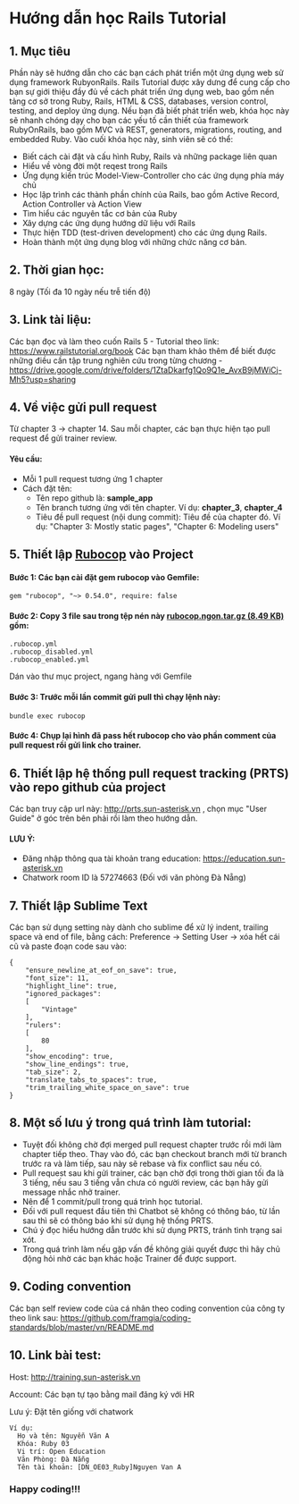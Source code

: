 # Hướng dẫn học Rails Tutorial

## 1. Mục tiêu
Phần này sẽ hướng dẫn cho các bạn cách phát triển một ứng dụng web sử dụng framework RubyonRails. Rails Tutorial được xây dưng để cung cấp cho bạn sự giới thiệu đầy đủ về cách phát triển ứng dụng web, bao gồm nền tảng cơ sở trong Ruby, Rails, HTML & CSS, databases, version control, testing, and deploy ứng dụng. Nếu bạn đã biết phát triển web, khóa học này sẽ nhanh chóng dạy cho bạn các yếu tố cần thiết của framework RubyOnRails, bao gồm MVC và REST, generators, migrations, routing, and embedded Ruby.
Vào cuối khóa học này, sinh viên sẽ có thể:
  - Biết cách cài đặt và cấu hình Ruby, Rails và những package liên quan
  - Hiểu về vòng đời một reqest trong Rails
  - Ứng dụng kiến ​​trúc Model-View-Controller cho các ứng dụng phía máy chủ
  - Học lập trình các thành phần chính của Rails, bao gồm Active Record, Action Controller và Action View
  - Tìm hiểu các nguyên tắc cơ bản của Ruby
  - Xây dựng các ứng dụng hướng dữ liệu với Rails
  - Thực hiện TDD (test-driven development) cho các ứng dụng Rails.
  - Hoàn thành một ứng dụng blog với những chức năng cơ bản.
## 2. Thời gian học:
8 ngày (Tối đa 10 ngày nếu trễ tiến độ)

## 3. Link tài liệu:
Các bạn đọc và làm theo cuốn Rails 5 - Tutorial theo link: https://www.railstutorial.org/book
Các bạn tham khảo thêm để biết được những điều cần tập trung nghiên cứu trong từng chương - https://drive.google.com/drive/folders/1ZtaDkarfg1Qo9Q1e_AvxB9jMWiCj-Mh5?usp=sharing

## 4. Về việc gửi pull request
Từ chapter 3 -> chapter 14. Sau mỗi chapter, các bạn thực hiện tạo pull request để gửi trainer review.

#### Yêu cầu:
- Mỗi 1 pull request tương ứng 1 chapter
- Cách đặt tên:
  + Tên repo github là: **sample_app**
  + Tên branch tương ứng với tên chapter. Ví dụ: **chapter_3**, **chapter_4**
  + Tiêu đề pull request (nội dung commit): Tiêu đề của chapter đó.
    Ví dụ: "Chapter 3: Mostly static pages", "Chapter 6: Modeling users"

## 5. Thiết lập [Rubocop](https://github.com/rubocop-hq/rubocop) vào Project
#### Bước 1: Các bạn cài đặt gem rubocop vào Gemfile:
```
gem "rubocop", "~> 0.54.0", require: false
```

#### Bước 2: Copy 3 file sau trong tệp nén này [rubocop.ngon.tar.gz (8.49 KB)](https://github.com/framgia/Training-Guideline/blob/master/Rails/rubocop.ngon.tar.gz) gồm:
```
.rubocop.yml
.rubocop_disabled.yml
.rubocop_enabled.yml
```

Dán vào thư mục project, ngang hàng với Gemfile
#### Bước 3: Trước mỗi lần commit gửi pull thì chạy lệnh này:
```
bundle exec rubocop
```

#### Bước 4: Chụp lại hình đã pass hết rubocop cho vào phần comment của pull request rồi gửi link cho trainer.

## 6. Thiết lập hệ thống pull request tracking (PRTS) vào repo github của project
Các bạn truy cập url này: http://prts.sun-asterisk.vn , chọn mục "User Guide" ở góc trên bên phải rồi làm theo hướng dẫn.

#### LƯU Ý:
- Đăng nhập thông qua tài khoản trang education: https://education.sun-asterisk.vn
- Chatwork room ID là 57274663 (Đối với văn phòng Đà Nẵng)

## 7. Thiết lập Sublime Text
Các bạn sử dụng setting này dành cho sublime để xử lý indent, trailing space và end of file, bằng cách:
Preference -> Setting User -> xóa hết cái cũ và paste đoạn code sau vào:
```
{
	"ensure_newline_at_eof_on_save": true,
	"font_size": 11,
	"highlight_line": true,
	"ignored_packages":
	[
		"Vintage"
	],
	"rulers":
	[
		80
	],
	"show_encoding": true,
	"show_line_endings": true,
	"tab_size": 2,
	"translate_tabs_to_spaces": true,
	"trim_trailing_white_space_on_save": true
}
```
## 8. Một số lưu ý trong quá trình làm tutorial:
- Tuyệt đối không chờ đợi merged pull request chapter trước rồi mới làm chapter tiếp theo. Thay vào đó, các bạn checkout branch mới từ branch trước ra và làm tiếp, sau này sẽ rebase và fix conflict sau nếu có.
- Pull request sau khi gửi trainer, các bạn chờ đợi trong thời gian tối đa là 3 tiếng, nếu sau 3 tiếng vẫn chưa có người review, các bạn hãy gửi message nhắc nhở trainer.
- Nên để 1 commit/pull trong quá trình học tutorial.
- Đối với pull request đầu tiên thì Chatbot sẽ không có thông báo, từ lần sau thì sẽ có thông báo khi sử dụng hệ thống PRTS.
- Chú ý đọc hiểu hướng dẫn trước khi sử dụng PRTS, tránh tình trạng sai xót.
- Trong quá trình làm nếu gặp vấn đề không giải quyết được thì hãy chủ động hỏi nhờ các bạn khác hoặc Trainer để được support.

## 9. Coding convention
Các bạn self review code của cá nhân theo coding convention của công ty theo link sau:
https://github.com/framgia/coding-standards/blob/master/vn/README.md

## 10. Link bài test:
Host: http://training.sun-asterisk.vn

Account: Các bạn tự tạo bằng mail đăng ký với HR

Lưu ý: Đặt tên giống với chatwork
```
Ví dụ:
  Họ và tên: Nguyễn Văn A
  Khóa: Ruby 03
  Vị trí: Open Education
  Văn Phòng: Đà Nẵng
  Tên tài khoản: [DN_OE03_Ruby]Nguyen Van A
```

### Happy coding!!!
